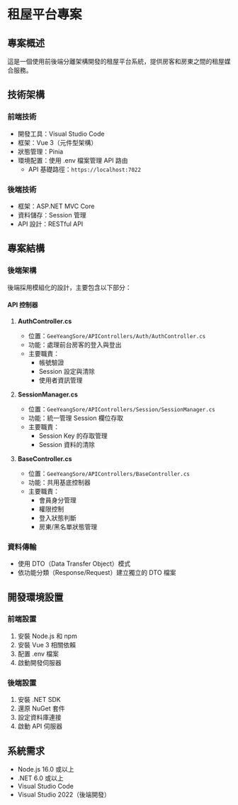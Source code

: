 # 租屋平台專案

## 專案概述

這是一個使用前後端分離架構開發的租屋平台系統，提供房客和房東之間的租屋媒合服務。

## 技術架構

### 前端技術

- 開發工具：Visual Studio Code
- 框架：Vue 3（元件型架構）
- 狀態管理：Pinia
- 環境配置：使用 .env 檔案管理 API 路由
  - API 基礎路徑：`https://localhost:7022`

### 後端技術

- 框架：ASP.NET MVC Core
- 資料儲存：Session 管理
- API 設計：RESTful API

## 專案結構

### 後端架構

後端採用模組化的設計，主要包含以下部分：

#### API 控制器

1. **AuthController.cs**

   - 位置：`GeeYeangSore/APIControllers/Auth/AuthController.cs`
   - 功能：處理前台房客的登入與登出
   - 主要職責：
     - 帳號驗證
     - Session 設定與清除
     - 使用者資訊管理

2. **SessionManager.cs**

   - 位置：`GeeYeangSore/APIControllers/Session/SessionManager.cs`
   - 功能：統一管理 Session 欄位存取
   - 主要職責：
     - Session Key 的存取管理
     - Session 資料的清除

3. **BaseController.cs**
   - 位置：`GeeYeangSore/APIControllers/BaseController.cs`
   - 功能：共用基底控制器
   - 主要職責：
     - 會員身分管理
     - 權限控制
     - 登入狀態判斷
     - 房東/黑名單狀態管理

### 資料傳輸

- 使用 DTO（Data Transfer Object）模式
- 依功能分類（Response/Request）建立獨立的 DTO 檔案

## 開發環境設置

### 前端設置

1. 安裝 Node.js 和 npm
2. 安裝 Vue 3 相關依賴
3. 配置 .env 檔案
4. 啟動開發伺服器

### 後端設置

1. 安裝 .NET SDK
2. 還原 NuGet 套件
3. 設定資料庫連接
4. 啟動 API 伺服器

## 系統需求

- Node.js 16.0 或以上
- .NET 6.0 或以上
- Visual Studio Code
- Visual Studio 2022（後端開發）
